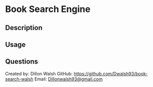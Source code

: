 # Book Search Engine

## Description


## Usage


## Questions
Created by: Dillon Walsh
GitHub: https://github.com/Dwalsh93/book-search-walsh
Email: Dillonwalsh93@gmail.com
